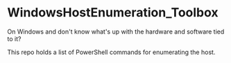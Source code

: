 # WindowsHostEnumeration_Toolbox
On Windows and don't know what's up with the hardware and software tied to it? 

This repo holds a list of PowerShell commands for enumerating the host. 
